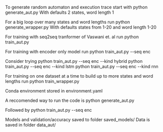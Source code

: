 To generate random automaton and execution trace start with 
python generate_aut.py 
With defaults 2 states, word length 1

For a big loop over many states and word lengths run 
python generate_wrapper.py 
With defaults states from 1-20 and word length 1-20

For training with seq2seq tranformer of Vaswani et. al run
python train_aut.py 

For training with encoder only model run 
python train_aut.py --seq enc 

Consider trying 
python train_aut.py --seq enc --kind hybrid
python train_aut.py --seq enc --kind lstm 
python train_aut.py --seq enc --kind rnn

For training on one dataset at a time to build up to more states and word lengths run 
python train_wrapper.py 

Conda environment stored in environment.yaml

A reccomended way to run the code is 
python generate_aut.py 

Followed by 
python train_aut.py --seq enc

Models and validation/accuracy saved to folder saved_models/ 
Data is saved in folder data_aut/ 
